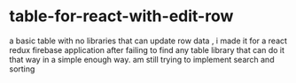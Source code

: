 # table-for-react-with-edit-row
a basic table with no libraries that can update row data , i made it for a react redux firebase application after failing to find any table library that can do it that way in a simple enough way. am still trying to implement search and sorting
